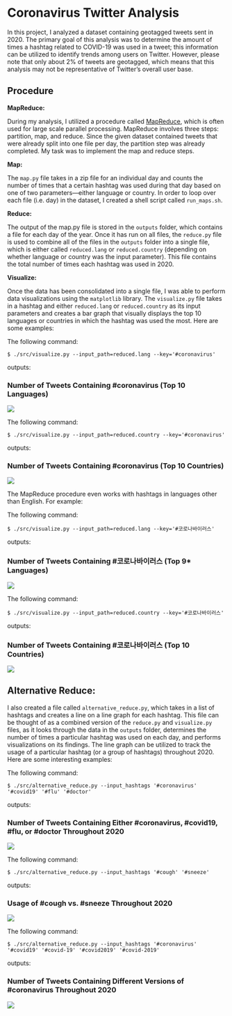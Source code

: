 # Coronavirus Twitter Analysis

In this project, I analyzed a dataset containing geotagged tweets sent in 2020. The primary goal of this analysis was to determine the amount of times a hashtag related to COVID-19 was used in a tweet; this information can be utilized to identify trends among users on Twitter. However, please note that only about 2% of tweets are geotagged, which means that this analysis may not be representative of Twitter’s overall user base. 

## Procedure

**MapReduce:**

During my analysis, I utilized a procedure called [MapReduce](https://en.wikipedia.org/wiki/MapReduce), which is often used for large scale parallel processing. MapReduce involves three steps: partition, map, and reduce. Since the given dataset contained tweets that were already split into one file per day, the partition step was already completed. My task was to implement the map and reduce steps.

**Map:**

The `map.py` file takes in a zip file for an individual day and counts the number of times that a certain hashtag was used during that day based on one of two parameters—either language or country. In order to loop over each file (i.e. day) in the dataset, I created a shell script called `run_maps.sh`.

**Reduce:**

The output of the map.py file is stored in the `outputs` folder, which contains a file for each day of the year. Once it has run on all files, the `reduce.py` file is used to combine all of the files in the `outputs` folder into a single file, which is either called `reduced.lang` or `reduced.country` (depending on whether language or country was the input parameter). This file contains the total number of times each hashtag was used in 2020.

**Visualize:**

Once the data has been consolidated into a single file, I was able to perform data visualizations using the `matplotlib` library. The `visualize.py` file takes in a hashtag and either `reduced.lang` or `reduced.country` as its input parameters and creates a bar graph that visually displays the top 10 languages or countries in which the hashtag was used the most. Here are some examples:

The following command:
```
$ ./src/visualize.py --input_path=reduced.lang --key='#coronavirus'
```
outputs:

### Number of Tweets Containing #coronavirus (Top 10 Languages)
<img src=https://github.com/Kevinl0378/twitter_coronavirus/blob/master/%23coronavirus_bar_graph_(language).png />

The following command:
```
$ ./src/visualize.py --input_path=reduced.country --key='#coronavirus'
```
outputs:

### Number of Tweets Containing #coronavirus (Top 10 Countries)
<img src=https://github.com/Kevinl0378/twitter_coronavirus/blob/master/%23coronavirus_bar_graph_(country).png />

The MapReduce procedure even works with hashtags in languages other than English. For example:

The following command:
```
$ ./src/visualize.py --input_path=reduced.lang --key='#코로나바이러스'
```
outputs:

### Number of Tweets Containing #코로나바이러스 (Top 9* Languages)
<img src=https://github.com/Kevinl0378/twitter_coronavirus/blob/master/%23코로나바이러스_bar_graph_(language).png />

The following command:
```
$ ./src/visualize.py --input_path=reduced.country --key='#코로나바이러스'
```
outputs:

### Number of Tweets Containing #코로나바이러스 (Top 10 Countries)
<img src=https://github.com/Kevinl0378/twitter_coronavirus/blob/master/%23코로나바이러스_bar_graph_(country).png />

## Alternative Reduce:

I also created a file called `alternative_reduce.py`, which takes in a list of hashtags and creates a line on a line graph for each hashtag. This file can be thought of as a combined version of the `reduce.py` and `visualize.py` files, as it looks through the data in the `outputs` folder, determines the number of times a particular hashtag was used on each day, and performs visualizations on its findings. The line graph can be utilized to track the usage of a particular hashtag (or a group of hashtags) throughout 2020. Here are some interesting examples:

The following command:
```
$ ./src/alternative_reduce.py --input_hashtags '#coronavirus' '#covid19' '#flu' '#doctor'
```
outputs:

### Number of Tweets Containing Either #coronavirus, #covid19, #flu, or #doctor Throughout 2020
<img src=https://github.com/Kevinl0378/twitter_coronavirus/blob/master/%23coronavirus_%23covid19_%23flu_%23doctor_line_graph.png />

The following command:
``` 
$ ./src/alternative_reduce.py --input_hashtags '#cough' '#sneeze'
```
outputs:

### Usage of #cough vs. #sneeze Throughout 2020
<img src=https://github.com/Kevinl0378/twitter_coronavirus/blob/master/%23cough_vs_%23sneeze_line_graph.png />

The following command:
```
$ ./src/alternative_reduce.py --input_hashtags '#coronavirus' '#covid19' '#covid-19' '#covid2019' '#covid-2019'
```
outputs:

### Number of Tweets Containing Different Versions of #coronavirus Throughout 2020
<img src=https://github.com/Kevinl0378/twitter_coronavirus/blob/master/different_versions_of_%23covid19_line_graph.png />
